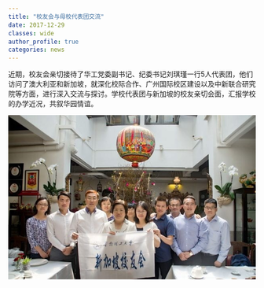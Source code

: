 ```yaml
---
title: "校友会与母校代表团交流"
date: 2017-12-29
classes: wide
author_profile: true
categories: news
---
```


近期，校友会亲切接待了华工党委副书记、纪委书记刘琪瑾一行5人代表团，他们访问了澳大利亚和新加坡，就深化校际合作、广州国际校区建设以及中新联合研究院等方面，进行深入交流与探讨。学校代表团与新加坡的校友亲切会面，汇报学校的办学近况，共叙华园情谊。

![](/assets/images/20171229.jpg)
